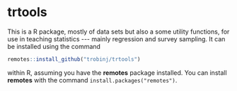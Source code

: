# trtools

This is a R package, mostly of data sets but also a some utility functions, for use in teaching statistics --- mainly regression and survey sampling. It can be installed using the command
```R
remotes::install_github("trobinj/trtools")
```
within R, assuming you have the **remotes** package installed. You can install **remotes** with the command `install.packages("remotes")`. 